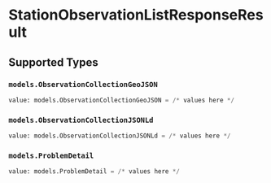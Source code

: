 # StationObservationListResponseResult


## Supported Types

### `models.ObservationCollectionGeoJSON`

```python
value: models.ObservationCollectionGeoJSON = /* values here */
```

### `models.ObservationCollectionJSONLd`

```python
value: models.ObservationCollectionJSONLd = /* values here */
```

### `models.ProblemDetail`

```python
value: models.ProblemDetail = /* values here */
```

